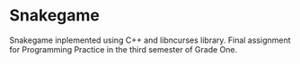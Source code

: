 # Snakegame
Snakegame inplemented using C++ and libncurses library.
Final assignment for Programming Practice in the third semester of Grade One.

